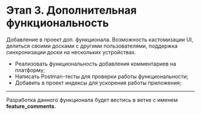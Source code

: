 # Этап 3. Дополнительная функциональность

Добавление в проект доп. функционала. Возможность кастомизации UI, делиться своими досками с другими пользователями,
поддержка синхронизации доски на нескольких устройствах.

- Реализовать функциональность добавления комментариев на платформу;
- Написать Postman-тесты для проверки работы функциональности;
- Добавить в проект индексы для ускорения работы приложения;

***

Разработка данного функционала будет вестись в ветке c именем **feature_comments**.